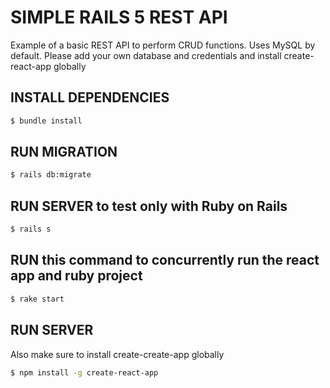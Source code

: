 # SIMPLE RAILS 5 REST API

Example of a basic REST API to perform CRUD functions. Uses MySQL by default. Please add your own database and credentials and install create-react-app globally

## INSTALL DEPENDENCIES
```bash
$ bundle install
```

## RUN MIGRATION
```bash
$ rails db:migrate
```

## RUN SERVER to test only with Ruby on Rails
```bash
$ rails s
```

## RUN this command to concurrently run the react app and ruby project
```bash
$ rake start
```


## RUN SERVER

Also make sure to install create-create-app globally

```bash
$ npm install -g create-react-app
```




